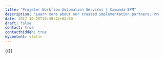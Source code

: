 ```yaml
---
title: "Projeler Workflow Automation Services | Camunda BPM"
description: "Learn more about our trusted implementation partners, Projeler. Camunda is the leader for workflow automation & business process management. Get your 30 day trial today. "
date: 2017-10-25T10:39:22+02:00
draft: false
contact: true
contacthidden: true
mycontent: static
---
```

{{<partner-single
company="Projeler"
type="si"
website="http://www.projeler.com.br/"
countrycode="BR"
city="Porto Alegre"
description=""
siregion=""
level="basic"
logo="//images.ctfassets.net/vpidbgnakfvf/46GeEILv8kk00qmWI8maoY/7cb930b579b5eea676eaa708de598f67/projeler.png">}}